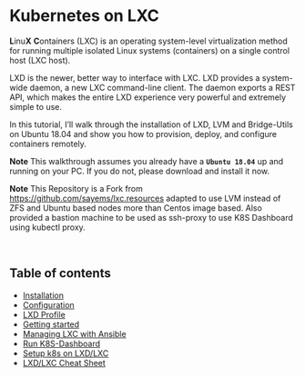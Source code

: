 # Kubernetes on LXC

**L**inu**X** **C**ontainers (LXC) is an operating system-level virtualization method for running multiple isolated Linux systems (containers) on a single control host (LXC host).

LXD is the newer, better way to interface with LXC. LXD provides a system-wide daemon, a new LXC command-line client. The daemon exports a REST API, which makes the entire LXD experience very powerful and extremely simple to use.

In this tutorial, I’ll walk through the installation of LXD, LVM and Bridge-Utils on Ubuntu 18.04 and show you how to provision, deploy, and configure containers remotely.

**Note** This walkthrough assumes you already have a **```Ubuntu 18.04```** up and running on your PC. If you do not, please download and install it now.

**Note** This Repository is a Fork from https://github.com/sayems/lxc.resources adapted to use LVM instead of ZFS and Ubuntu based nodes more than Centos image based. Also provided a bastion machine to be used as ssh-proxy to use K8S Dashboard using kubectl proxy.

&nbsp;

Table of contents
--
- [Installation](https://github.com/maximba/k8s_lxc/wiki/Installing-and-configuring-LXD#installation)
- [Configuration](https://github.com/maximba/k8s_lxc/wiki/Installing-and-configuring-LXD#configuration)
- [LXD Profile](https://github.com/maximba/k8s_lxc/wiki/Installing-and-configuring-LXD#profile)
- [Getting started](https://github.com/maximba/k8s_lxc/wiki/Installing-and-configuring-LXD#getting-started)
- [Managing LXC with Ansible](https://github.com/maximba/k8s_lxc/wiki/Managing-LXC-with-Ansible)
- [Run K8S-Dashboard](https://github.com/maximba/k8s_lxc/wiki/Running-K8S-dashboard)
- [Setup k8s on LXD/LXC](https://github.com/maximba/k8s_lxc/wiki/Kubernetes-on-Linux-containers)
- [LXD/LXC Cheat Sheet](https://github.com/maximba/k8s_lxc/wiki/LXC-and-LXD-Cheat-Sheet)

&nbsp;


